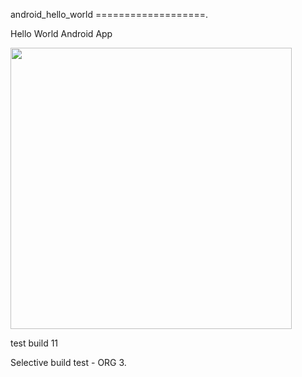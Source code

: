 android_hello_world
===================. 

Hello World Android App

<img src="http://i.imgur.com/dio0DXF.png" width="450" />

test build 11 

Selective build test - ORG 3.  
  
 
